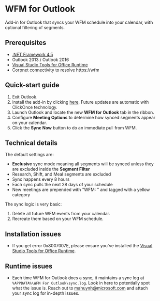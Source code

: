 # WFM for Outlook
Add-in for Outlook that syncs your WFM schedule into your calendar, with optional filtering of segments.

## Prerequisites
* [.NET Framework 4.5](http://www.microsoft.com/en-us/download/details.aspx?id=42643)
* Outlook 2013 / Outlook 2016
* [Visual Studio Tools for Office Runtime](https://www.microsoft.com/en-us/download/details.aspx?id=48217)
* Corpnet connectivity to resolve https://wfm

## Quick-start guide
1. Exit Outlook.
2. Install the add-in by clicking [here](https://wfmforoutlook.blob.core.windows.net/clickonceinstall/WFM%20For%20Outlook.vsto). Future updates are automatic with ClickOnce technology.
3. Launch Outlook and locate the new **WFM for Outlook** tab in the ribbon.
4. Configure **Meeting Options** to determine how synced segments appear on your calendar.
5. Click the **Sync Now** button to do an immediate pull from WFM.

## Technical details
The default settings are:
* **Exclusive** sync mode meaning all segments will be synced unless they are excluded inside the **Segment Filter**
* Research, Shift, and Meal segments are excluded
* Sync happens every 8 hours
* Each sync pulls the next 28 days of your schedule
* New meetings are prepended with "WFM: " and tagged with a yellow category

The sync logic is very basic:
1. Delete all future WFM events from your calendar.
2. Recreate them based on your WFM schedule.

## Installation issues
* If you get error 0x8007007E, please ensure you've installed the [Visual Studio Tools for Office Runtime](https://www.microsoft.com/en-us/download/details.aspx?id=48217).

## Runtime issues
* Each time WFM for Outlook does a sync, it maintains a sync log at `%APPDATA%\WFM For Outlook\sync.log`. Look in here to potentially spot what the issue is. Reach out to mahuynh@microsoft.com and attach your sync log for in-depth issues.
